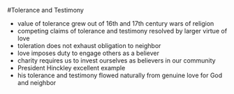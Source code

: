 #Tolerance and Testimony

 - value of tolerance grew out of 16th and 17th century wars of religion
 - competing claims of tolerance and testimony resolved by larger virtue of love
 - toleration does not exhaust obligation to neighbor
 - love imposes duty to engage others as a believer
 - charity requires us to invest ourselves as believers in our community
 - President Hinckley excellent example
 - his tolerance and testimony flowed naturally from genuine love for God and neighbor
